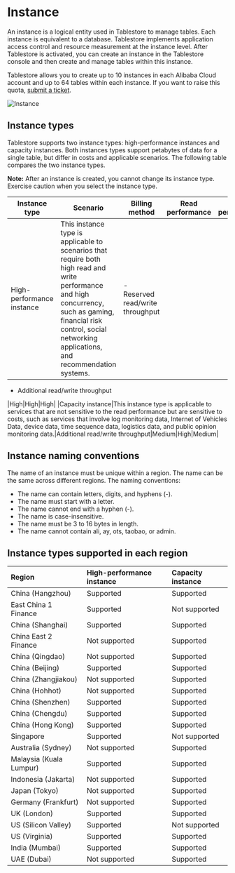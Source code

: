 # Instance

An instance is a logical entity used in Tablestore to manage tables. Each instance is equivalent to a database. Tablestore implements application access control and resource measurement at the instance level. After Tablestore is activated, you can create an instance in the Tablestore console and then create and manage tables within this instance.

Tablestore allows you to create up to 10 instances in each Alibaba Cloud account and up to 64 tables within each instance. If you want to raise this quota, [submit a ticket](https://workorder-intl.console.aliyun.com/#/ticket/createInd).

![Instance](https://static-aliyun-doc.oss-accelerate.aliyuncs.com/assets/img/en-US/2818958951/p11543.jpg)

## Instance types

Tablestore supports two instance types: high-performance instances and capacity instances. Both instances types support petabytes of data for a single table, but differ in costs and applicable scenarios. The following table compares the two instance types.

**Note:** After an instance is created, you cannot change its instance type. Exercise caution when you select the instance type.

|Instance type|Scenario|Billing method|Read performance|Write performance|Concurrency|
|-------------|--------|--------------|----------------|-----------------|-----------|
|High-performance instance|This instance type is applicable to scenarios that require both high read and write performance and high concurrency, such as gaming, financial risk control, social networking applications, and recommendation systems.|-   Reserved read/write throughput
-   Additional read/write throughput

|High|High|High|
|Capacity instance|This instance type is applicable to services that are not sensitive to the read performance but are sensitive to costs, such as services that involve log monitoring data, Internet of Vehicles Data, device data, time sequence data, logistics data, and public opinion monitoring data.|Additional read/write throughput|Medium|High|Medium|

## Instance naming conventions

The name of an instance must be unique within a region. The name can be the same across different regions. The naming conventions:

-   The name can contain letters, digits, and hyphens \(-\).
-   The name must start with a letter.
-   The name cannot end with a hyphen \(-\).
-   The name is case-insensitive.
-   The name must be 3 to 16 bytes in length.
-   The name cannot contain ali, ay, ots, taobao, or admin.

## Instance types supported in each region

|Region|High-performance instance|Capacity instance|
|:-----|:------------------------|:----------------|
|China \(Hangzhou\)|Supported|Supported|
|East China 1 Finance|Supported|Not supported|
|China \(Shanghai\)|Supported|Supported|
|China East 2 Finance|Not supported|Supported|
|China \(Qingdao\)|Not supported|Supported|
|China \(Beijing\)|Supported|Supported|
|China \(Zhangjiakou\)|Not supported|Supported|
|China \(Hohhot\)|Not supported|Supported|
|China \(Shenzhen\)|Supported|Supported|
|China \(Chengdu\)|Supported|Supported|
|China \(Hong Kong\)|Supported|Supported|
|Singapore|Supported|Not supported|
|Australia \(Sydney\)|Not supported|Supported|
|Malaysia \(Kuala Lumpur\)|Supported|Supported|
|Indonesia \(Jakarta\)|Not supported|Supported|
|Japan \(Tokyo\)|Not supported|Supported|
|Germany \(Frankfurt\)|Not supported|Supported|
|UK \(London\)|Supported|Supported|
|US \(Silicon Valley\)|Supported|Not supported|
|US \(Virginia\)|Supported|Supported|
|India \(Mumbai\)|Supported|Supported|
|UAE \(Dubai\)|Not supported|Supported|

